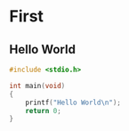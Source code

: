 # First

## Hello World

~~~cpp
#include <stdio.h>

int main(void)
{
	printf("Hello World\n");
	return 0;
}
~~~
